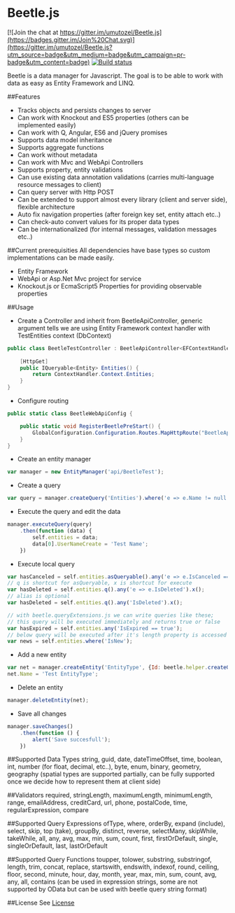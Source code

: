 Beetle.js 
=========

[![Join the chat at https://gitter.im/umutozel/Beetle.js](https://badges.gitter.im/Join%20Chat.svg)](https://gitter.im/umutozel/Beetle.js?utm_source=badge&utm_medium=badge&utm_campaign=pr-badge&utm_content=badge)
[![Build status](https://ci.appveyor.com/api/projects/status/chugsi3ye1ufa5n2?svg=true)](https://ci.appveyor.com/project/umutozel/beetle-js)

Beetle is a data manager for Javascript.
The goal is to be able to work with data as easy as Entity Framework and LINQ.


##Features
* Tracks objects and persists changes to server
* Can work with Knockout and ES5 properties (others can be implemented easily)
* Can work with Q, Angular, ES6 and jQuery promises
* Supports data model inheritance
* Supports aggregate functions
* Can work without metadata
* Can work with Mvc and WebApi Controllers
* Supports property, entity validations
* Can use existing data annotation validations (carries multi-language resource messages to client)
* Can query server with Http POST
* Can be extended to support almost every library (client and server side), flexible architecture
* Auto fix navigation properties (after foreign key set, entity attach etc..)
* Can check-auto convert values for its proper data types
* Can be internationalized (for internal messages, validation messages etc..)

##Current prerequisities
All dependencies have base types so custom implementations can be made easily.
* Entity Framework
* WebApi or Asp.Net Mvc project for service
* Knockout.js or EcmaScript5 Properties for providing observable properties

##Usage
* Create a Controller and inherit from BeetleApiController, generic argument tells we are using Entity Framework context handler with TestEntities context (DbContext)
```cs
public class BeetleTestController : BeetleApiController<EFContextHandler<TestEntities>> {
		
	[HttpGet]
	public IQueryable<Entity> Entities() {
		return ContextHandler.Context.Entities;
	}
}
```
* Configure routing
```cs
public static class BeetleWebApiConfig {

	public static void RegisterBeetlePreStart() {
		GlobalConfiguration.Configuration.Routes.MapHttpRoute("BeetleApi", "api/{controller}/{action}");
	}
}
```
* Create an entity manager
```javascript
var manager = new EntityManager('api/BeetleTest');
```
* Create a query
```javascript
var query = manager.createQuery('Entities').where('e => e.Name != null');
```
* Execute the query and edit the data
```javascript
manager.executeQuery(query)
	.then(function (data) {
		self.entities = data;
        data[0].UserNameCreate = 'Test Name';
    })
```
* Execute local query
```javascript
var hasCanceled = self.entities.asQueryable().any('e => e.IsCanceled == true').execute();
// q is shortcut for asQueryable, x is shortcut for execute
var hasDeleted = self.entities.q().any('e => e.IsDeleted').x();
// alias is optional
var hasDeleted = self.entities.q().any('IsDeleted').x();

// with beetle.queryExtensions.js we can write queries like these;
// this query will be executed immediately and returns true or false
var hasExpired = self.entities.any('IsExpired == true');
// below query will be executed after it's length property is accessed (like LINQ GetEnumerator)
var news = self.entities.where('IsNew');
```
* Add a new entity
```javascript
var net = manager.createEntity('EntityType', {Id: beetle.helper.createGuid()});
net.Name = 'Test EntityType';
```
* Delete an entity
```javascript
manager.deleteEntity(net);
```
* Save all changes
```javascript
manager.saveChanges()
    .then(function () {
        alert('Save succesfull');
    })
```

##Supported Data Types
string, guid, date, dateTimeOffset, time, boolean, int, number (for float, decimal, etc..), byte, enum, binary, geometry, geography (spatial types are supported partially, can be fully supported once we decide how to represent them at client side)

##Validators
required, stringLength, maximumLength, minimumLength, range, emailAddress, creditCard, url, phone, postalCode, time, regularExpression, compare

##Supported Query Expressions
ofType, where, orderBy, expand (include), select, skip, top (take), groupBy, distinct, reverse, selectMany, skipWhile, takeWhile, all, any, avg, max, min, sum, count, first, firstOrDefault, single, singleOrDefault, last, lastOrDefault

##Supported Query Functions
toupper, tolower, substring, substringof, length, trim, concat, replace, startswith, endswith, indexof, round, ceiling, floor, second, minute, hour, day, month, year, max, min, sum, count, avg, any, all, contains
(can be used in expression strings, some are not supported by OData but can be used with beetle query string format)

##License
See [License](https://github.com/umutozel/Beetle.js/blob/master/LICENSE)

